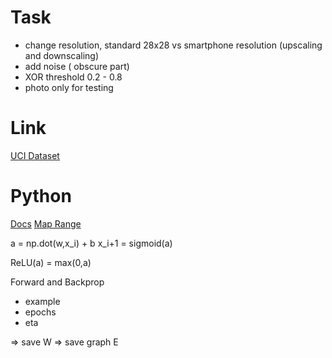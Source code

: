 # Task

- change resolution, standard 28x28 vs smartphone resolution (upscaling and downscaling)
- add noise ( obscure part)
- XOR threshold 0.2 - 0.8
- photo only for testing

# Link
[UCI Dataset]()

# Python
[Docs](https://wiki.python.org/moin/DocumentationTools#:~:text=Automatic%20Python%20API%20documentation%20generation%20tools%201%20autosummary%2C,484%20type%20annotations%2C%20custom%20templates%20...%20Altri%20elementi)
[Map Range](https://rosettacode.org/wiki/Map_range#)

a = np.dot(w,x_i) + b
x_i+1 = sigmoid(a)

ReLU(a) = max(0,a)


Forward and Backprop
- example
- epochs
- eta

=> save W
=> save graph E